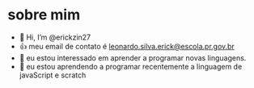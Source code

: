 # sobre mim

- 👋 Hi, I’m @erickzin27
- :+1: meu email de contato é leonardo.silva.erick@escola.pr.gov.br
- 👀 eu estou interessado em aprender a programar novas linguagens.
- 🌱 eu estou aprendendo a programar recentemente a linguagem de javaScript e scratch
